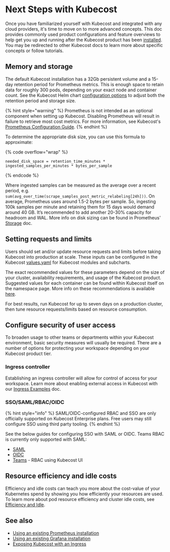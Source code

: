 # Next Steps with Kubecost

Once you have familiarized yourself with Kubecost and integrated with any cloud providers, it's time to move on to more advanced concepts. This doc provides commonly used product configurations and feature overviews to help get you up and running after the Kubecost product has been [installed](https://kubecost.com/install). You may be redirected to other Kubecost docs to learn more about specific concepts or follow tutorials.

## Memory and storage

The default Kubecost installation has a 32Gb persistent volume and a 15-day retention period for Prometheus metrics. This is enough space to retain data for roughly 300 pods, depending on your exact node and container count. See the Kubecost Helm chart [configuration options](https://github.com/kubecost/cost-analyzer-helm-chart) to adjust both the retention period and storage size.

{% hint style="warning" %}
Prometheus is not intended as an optional component when setting up Kubecost. Disabling Prometheus will result in failure to retrieve most cost metrics. For more information, see Kubecost's [Prometheus Configuration Guide](/install-and-configure/advanced-configuration/custom-prom/custom-prom.md).
{% endhint %}

To determine the appropriate disk size, you can use this formula to approximate:

{% code overflow="wrap" %}
```
needed_disk_space = retention_time_minutes * ingested_samples_per_minutes * bytes_per_sample
```
{% endcode %}

Where ingested samples can be measured as the average over a recent period, e.g. `sum(avg_over_time(scrape_samples_post_metric_relabeling[24h]))`. On average, Prometheus uses around 1.5-2 bytes per sample. So, ingesting 100k samples per minute and retaining them for 15 days would demand around 40 GB. It’s recommended to add another 20-30% capacity for headroom and WAL. More info on disk sizing can be found in Prometheus' [Storage](https://prometheus.io/docs/prometheus/latest/storage/#operational-aspects) doc.

## Setting requests and limits

Users should set and/or update resource requests and limits before taking Kubecost into production at scale. These inputs can be configured in the Kubecost [values.yaml](https://github.com/kubecost/cost-analyzer-helm-chart/blob/master/cost-analyzer/values.yaml) for Kubecost modules and subcharts.

The exact recommended values for these parameters depend on the size of your cluster, availability requirements, and usage of the Kubecost product. Suggested values for each container can be found within Kubecost itself on the namespace page. More info on these recommendations is available [here](https://blog.kubecost.com/blog/requests-and-limits/).

For best results, run Kubecost for up to seven days on a production cluster, then tune resource requests/limits based on resource consumption.

## Configure security of user access

To broaden usage to other teams or departments within your Kubecost environment, basic security measures will usually be required. There are a number of options for protecting your workspace depending on your Kubecost product tier.

### Ingress controller

Establishing an ingress controller will allow for control of access for your workspace. Learn more about enabling external access in Kubecost with our [Ingress Examples](/install-and-configure/install/ingress-examples.md) doc.

### SSO/SAML/RBAC/OIDC

{% hint style="info" %}
SAML/OIDC-configured RBAC and SSO are only officially supported on Kubecost Enterprise plans. Free users may still configure SSO using third party tooling.
{% endhint %}

See the below guides for configuring SSO with SAML or OIDC. Teams RBAC is currently only supported with SAML:

* [SAML](/install-and-configure/advanced-configuration/user-management-saml/README.md)
* [OIDC](/install-and-configure/advanced-configuration/user-management-oidc/user-management-oidc.md)
* [Teams](../../using-kubecost/navigating-the-kubecost-ui/teams.md) - RBAC using Kubecost UI

## **Resource efficiency and idle costs**

Efficiency and idle costs can teach you more about the cost-value of your Kubernetes spend by showing you how efficiently your resources are used. To learn more about pod resource efficiency and cluster idle costs, see [Efficiency and Idle](/using-kubecost/navigating-the-kubecost-ui/cost-allocation/efficiency-idle.md).

## **See also**

* [Using an existing Prometheus installation](/install-and-configure/advanced-configuration/custom-prom/custom-prom.md)
* [Using an existing Grafana installation](/install-and-configure/advanced-configuration/custom-grafana.md)
* [Exposing Kubecost with an Ingress](ingress-examples.md)
